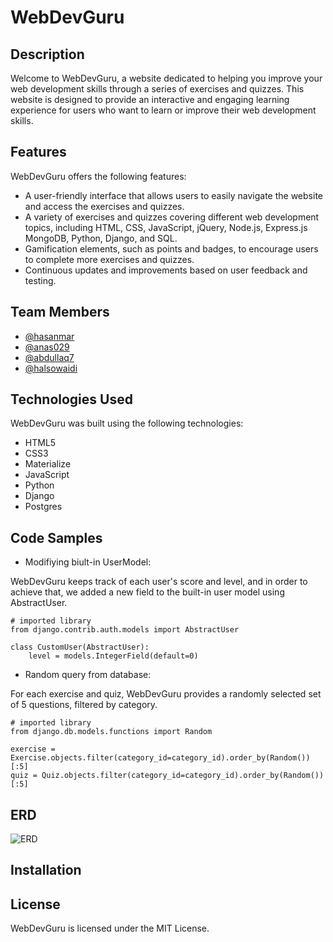# WebDevGuru

## Description

Welcome to WebDevGuru, a website dedicated to helping you improve your web development skills through a series of exercises and quizzes. This website is designed to provide an interactive and engaging learning experience for users who want to learn or improve their web development skills.

## Features

WebDevGuru offers the following features:

- A user-friendly interface that allows users to easily navigate the website and access the exercises and quizzes.
- A variety of exercises and quizzes covering different web development topics, including HTML, CSS, JavaScript, jQuery, Node.js, Express.js MongoDB, Python, Django, and SQL.
- Gamification elements, such as points and badges, to encourage users to complete more exercises and quizzes.
- Continuous updates and improvements based on user feedback and testing.

## Team Members

- [@hasanmar](https://github.com/hasanmar)
- [@anas029](https://github.com/anas029/)
- [@abdullaq7](https://github.com/abdullaq7)
- [@halsowaidi](https://github.com/halsowaidi)

## Technologies Used

WebDevGuru was built using the following technologies:

- HTML5
- CSS3
- Materialize
- JavaScript
- Python
- Django
- Postgres

## Code Samples

- Modifiying biult-in UserModel:

WebDevGuru keeps track of each user's score and level, and in order to achieve that, we added a new field to the built-in user model using AbstractUser.

```
# imported library
from django.contrib.auth.models import AbstractUser

class CustomUser(AbstractUser):
    level = models.IntegerField(default=0)
```

- Random query from database:

For each exercise and quiz, WebDevGuru provides a randomly selected set of 5 questions, filtered by category.

```
# imported library
from django.db.models.functions import Random

exercise = Exercise.objects.filter(category_id=category_id).order_by(Random())[:5]
quiz = Quiz.objects.filter(category_id=category_id).order_by(Random())[:5]

```

## ERD

![ERD]([https://imgur.com/a/9Rdn6XW])

## Installation

## License

WebDevGuru is licensed under the MIT License.
